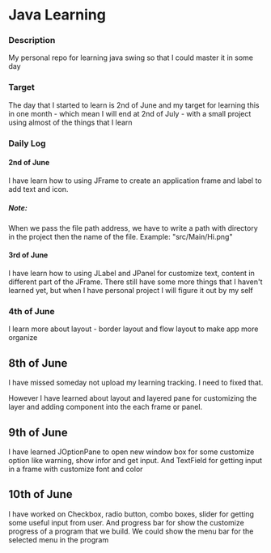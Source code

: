 # Java Learning 
### Description
My personal repo for learning java swing so that I could master it in some day
### Target
The day that I started to learn is 2nd of June and my target for learning this in one month - which mean I will end at 2nd of July - with a small project using almost of the things that I learn

### Daily Log
#### 2nd of June
I have learn how to using JFrame to create an application frame and label to add text and icon.

##### Note:
When we pass the file path address, we have to write a path with directory in  the project then the name of the file. Example: "src/Main/Hi.png"

#### 3rd of June
I have learn how to using JLabel and JPanel for customize text, content in different part of the JFrame. There still have some more things that I haven't learned yet, but when I have personal project I will figure it out by my self

### 4th of June
I learn more about layout - border layout and flow layout to make app more organize

## 8th of June
I have missed someday not upload my learning tracking. I need to fixed that.

However I have learned about layout and layered pane for customizing the layer and adding component into the each frame or panel.

## 9th of June
I have learned JOptionPane to open new window box for some customize option like warning, show infor and get input. And TextField for getting input in a frame with customize font and color

## 10th of June 
I have worked on Checkbox, radio button, combo boxes, slider for getting some useful input from user. And progress bar for show the customize progress of a program that we build. We could show the menu bar for the selected menu in the program
